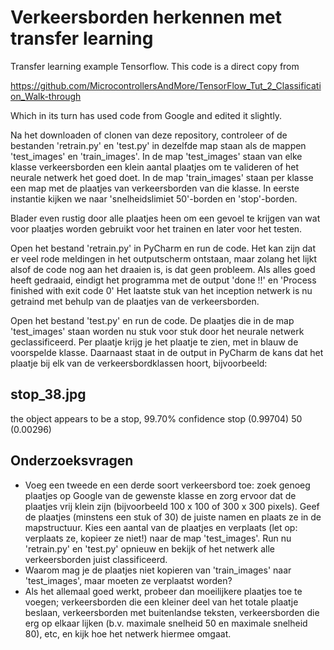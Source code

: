 # Verkeersborden herkennen met transfer learning
Transfer learning example Tensorflow. This code is a direct copy from

https://github.com/MicrocontrollersAndMore/TensorFlow_Tut_2_Classification_Walk-through

Which in its turn has used code from Google and edited it slightly.

Na het downloaden of clonen van deze repository, controleer of de bestanden 'retrain.py' en 'test.py' in dezelfde map staan als de mappen 'test_images' en 'train_images'. In de map 'test_images' staan van elke klasse verkeersborden een klein aantal plaatjes om te valideren of het neurale netwerk het goed doet. In de map 'train_images' staan per klasse een map met de plaatjes van verkeersborden van die klasse. In eerste instantie kijken we naar 'snelheidslimiet 50'-borden en 'stop'-borden.

Blader even rustig door alle plaatjes heen om een gevoel te krijgen van wat voor plaatjes worden gebruikt voor het trainen en later voor het testen.

Open het bestand 'retrain.py' in PyCharm en run de code. Het kan zijn dat er veel rode meldingen in het outputscherm ontstaan, maar zolang het lijkt alsof de code nog aan het draaien is, is dat geen probleem. Als alles goed heeft gedraaid, eindigt het programma met de output 'done !!' en 'Process finished with exit code 0' Het laatste stuk van het inception netwerk is nu getraind met behulp van de plaatjes van de verkeersborden.

Open het bestand 'test.py' en run de code. De plaatjes die in de map 'test_images' staan worden nu stuk voor stuk door het neurale netwerk geclassificeerd. Per plaatje krijg je het plaatje te zien, met in blauw de voorspelde klasse. Daarnaast staat in de output in PyCharm de kans dat het plaatje bij elk van de verkeersbordklassen hoort, bijvoorbeeld:

stop_38.jpg
---------------------------------------
the object appears to be a stop, 99.70% confidence
stop (0.99704)
50 (0.00296)

## Onderzoeksvragen
- Voeg een tweede en een derde soort verkeersbord toe: zoek genoeg plaatjes op Google van de gewenste klasse en zorg ervoor dat de plaatjes vrij klein zijn (bijvoorbeeld 100 x 100 of 300 x 300 pixels). Geef de plaatjes (minstens een stuk of 30) de juiste namen en plaats ze in de mapstructuur. Kies een aantal van de plaatjes en verplaats (let op: verplaats ze, kopieer ze niet!) naar de map 'test_images'. Run nu 'retrain.py' en 'test.py' opnieuw en bekijk of het netwerk alle verkeersborden juist classificeerd.
- Waarom mag je de plaatjes niet kopieren van 'train_images' naar 'test_images', maar moeten ze verplaatst worden?
- Als het allemaal goed werkt, probeer dan moeilijkere plaatjes toe te voegen; verkeersborden die een kleiner deel van het totale plaatje beslaan, verkeersborden met buitenlandse teksten, verkeersborden die erg op elkaar lijken (b.v. maximale snelheid 50 en maximale snelheid 80), etc, en kijk hoe het netwerk hiermee omgaat.
